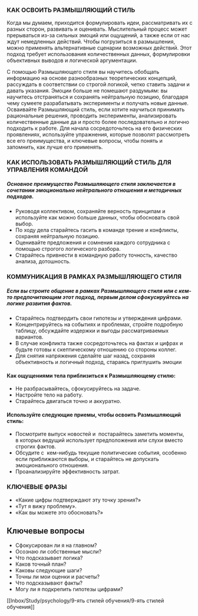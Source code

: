 ### КАК ОСВОИТЬ РАЗМЫШЛЯЮЩИЙ СТИЛЬ
Когда мы думаем, приходится формулировать идеи, рассматривать их с разных сторон, развивать и оценивать. Мыслительный процесс может прерываться из-за сильных эмоций или ощущений, а также если от нас ждут немедленных действий. Чтобы погрузиться в размышления, можно применять альтернативные сценарии возможных действий. Этот подход требует использования количественных данных, формулировки объективных выводов и логической аргументации.

С помощью Размышляющего стиля вы научитесь обобщать информацию на основе разнообразных теоретических концепций, рассуждать в соответствии со строгой логикой, четко ставить задачи и давать указания. Эмоции больше не помешают раздумьям: вы научитесь отстраняться и сохранять нейтральную позицию, благодаря чему сумеете разрабатывать эксперименты и получать новые данные. Осваивайте Размышляющий стиль, если хотите научиться принимать рациональные решения, проводить эксперименты, анализировать количественные данные да и просто более последовательно и логично подходить к работе. Для начала сосредоточьтесь на его физических проявлениях, используйте упражнения, которые позволят рассмотреть все его преимущества, и ключевые вопросы, чтобы понять и запомнить, как лучше его применять.

### КАК ИСПОЛЬЗОВАТЬ РАЗМЫШЛЯЮЩИЙ СТИЛЬ ДЛЯ УПРАВЛЕНИЯ КОМАНДОЙ
##### Основное преимущество Размышляющего стиля заключается в сочетании эмоционально нейтрального отношения и методичных подходов.
- Руководя коллективом, сохраняйте верность принципам и используйте как можно больше данных, чтобы обосновать свой выбор. 
- По ходу дела старайтесь гасить в команде трение и конфликты, сохраняя нейтральную позицию. 
- Оценивайте предложения и сомнения каждого сотрудника с помощью строгого логического разбора. 
- Старайтесь привнести в командную работу точность, качество анализа, дотошность.

### КОММУНИКАЦИЯ В РАМКАХ РАЗМЫШЛЯЮЩЕГО СТИЛЯ
##### Если вы строите общение в рамках Размышляющего стиля или с кем-то предпочитающим этот подход, первым делом сфокусируйтесь на логике развития фактов. 
- Старайтесь подтвердить свои гипотезы и утверждения цифрами. 
- Концентрируйтесь на событиях и проблемах, стройте подробную таблицу, обсуждайте издержки и выгоды рассматриваемых вариантов.
-  В случае конфликта также сосредоточьтесь на фактах и цифрах и будьте готовы к скептическому отношению со стороны коллег. 
-  Для снятия напряжения сделайте шаг назад, сохраняя объективность и логичный подход, стараясь приглушить эмоции

#### Как ощущениями тела приблизиться к Размышляющему стилю:
- Не разбрасывайтесь, сфокусируйтесь на задаче. 
- Настройте тело на работу. 
- Старайтесь двигаться точно и аккуратно.

#### Используйте следующие приемы, чтобы освоить Размышляющий стиль:
- Посмотрите выпуск новостей и  постарайтесь заметить моменты, в которых ведущий использует предположения или слухи вместо строгих фактов. 
- Обсудите с  кем-нибудь текущие политические события, особенно если приближаются выборы, и старайтесь не допускать эмоционального отношения. 
- Проанализируйте эффективность затрат.


### КЛЮЧЕВЫЕ ФРАЗЫ
- «Какие цифры подтверждают эту точку зрения?» 
- «Тут я вижу проблему». 
- «Как вы можете это обосновать?»

## Ключевые вопросы 
- Сфокусирован ли я на главном? 
- Осознаю ли собственные мысли? 
- Что подсказывает логика? 
- Каков точный план? 
- Каковы следующие шаги? 
- Точны ли мои оценки и расчеты? 
- Что подсказывают факты? 
- Могу ли я подкрепить гипотезы цифрами?

[[Inbox/Study/psychology/9-ять стилей обучения/9-ять стилей обучения]]